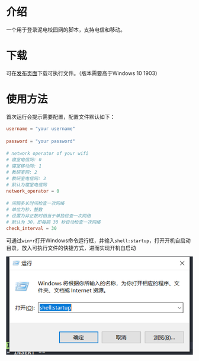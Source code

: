 # 介绍

一个用于登录泥电校园网的脚本，支持电信和移动。

# 下载

可在[发布页面](https://github.com/kewuaa/uestc_wifi_helper/releases)下载可执行文件。（版本需要高于Windows 10 1903）

# 使用方法

首次运行会提示需要配置，配置文件默认如下：

``` toml
username = "your username"

password = "your password"

# network operator of your wifi
# 寝室电信网: 0
# 寝室移动网: 1
# 教研室网: 2
# 教研室电信网: 3
# 默认为寝室电信网
network_operator = 0

# 间隔多长时间检查一次网络
# 单位为秒，整数
# 设置为非正数时相当于单独检查一次网络
# 默认为 30，即每隔 30 秒自动检查一次网络
check_interval = 30
```

可通过`win+r`打开Windows命令运行框，并输入`shell:startup`，打开开机自启动目录，放入可执行文件的快捷方式，进而实现开机自启动

![](./snapshots/snapshot1.png)

